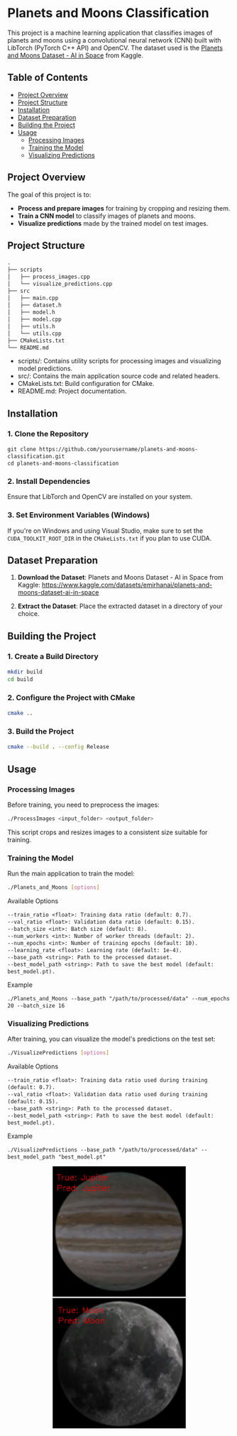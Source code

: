 # Planets and Moons Classification

This project is a machine learning application that classifies images of planets and moons using a convolutional neural network (CNN) built with LibTorch (PyTorch C++ API) and OpenCV. The dataset used is the [Planets and Moons Dataset - AI in Space](https://www.kaggle.com/datasets/emirhanai/planets-and-moons-dataset-ai-in-space) from Kaggle.

## Table of Contents

- [Project Overview](#project-overview)
- [Project Structure](#project-structure)
- [Installation](#installation)
- [Dataset Preparation](#dataset-preparation)
- [Building the Project](#building-the-project)
- [Usage](#usage)
  - [Processing Images](#processing-images)
  - [Training the Model](#training-the-model)
  - [Visualizing Predictions](#visualizing-predictions)

## Project Overview

The goal of this project is to:

- **Process and prepare images** for training by cropping and resizing them.
- **Train a CNN model** to classify images of planets and moons.
- **Visualize predictions** made by the trained model on test images.

## Project Structure

```plaintext
.
├── scripts
│   ├── process_images.cpp
│   └── visualize_predictions.cpp
├── src
│   ├── main.cpp
│   ├── dataset.h
│   ├── model.h
│   ├── model.cpp
│   ├── utils.h
│   └── utils.cpp
├── CMakeLists.txt
└── README.md
`````
- scripts/: Contains utility scripts for processing images and visualizing model predictions.
- src/: Contains the main application source code and related headers.
- CMakeLists.txt: Build configuration for CMake.
- README.md: Project documentation.

## Installation
### 1. Clone the Repository
```
git clone https://github.com/yourusername/planets-and-moons-classification.git
cd planets-and-moons-classification
```
### 2. Install Dependencies
Ensure that LibTorch and OpenCV are installed on your system.

### 3. Set Environment Variables (Windows)
If you're on Windows and using Visual Studio, make sure to set the `CUDA_TOOLKIT_ROOT_DIR` in the `CMakeLists.txt` if you plan to use CUDA.

## Dataset Preparation

1. **Download the Dataset**: Planets and Moons Dataset - AI in Space from Kaggle:
   https://www.kaggle.com/datasets/emirhanai/planets-and-moons-dataset-ai-in-space

2. **Extract the Dataset**: Place the extracted dataset in a directory of your choice.

## Building the Project

### 1. Create a Build Directory

```bash
mkdir build
cd build
```
### 2. Configure the Project with CMake
```bash
cmake ..
```

### 3. Build the Project
```bash
cmake --build . --config Release
```

## Usage

### Processing Images
Before training, you need to preprocess the images:

```bash
./ProcessImages <input_folder> <output_folder>
```
This script crops and resizes images to a consistent size suitable for training.

### Training the Model

Run the main application to train the model:
```bash
./Planets_and_Moons [options]
```

Available Options

    --train_ratio <float>: Training data ratio (default: 0.7).
    --val_ratio <float>: Validation data ratio (default: 0.15).
    --batch_size <int>: Batch size (default: 8).
    --num_workers <int>: Number of worker threads (default: 2).
    --num_epochs <int>: Number of training epochs (default: 10).
    --learning_rate <float>: Learning rate (default: 1e-4).
    --base_path <string>: Path to the processed dataset.
    --best_model_path <string>: Path to save the best model (default: best_model.pt).

Example
```
./Planets_and_Moons --base_path "/path/to/processed/data" --num_epochs 20 --batch_size 16
```


### Visualizing Predictions

After training, you can visualize the model's predictions on the test set:
```bash
./VisualizePredictions [options]
```

Available Options

    --train_ratio <float>: Training data ratio used during training (default: 0.7).
    --val_ratio <float>: Validation data ratio used during training (default: 0.15).
    --base_path <string>: Path to the processed dataset.
    --best_model_path <string>: Path to save the best model (default: best_model.pt).

Example
```
./VisualizePredictions --base_path "/path/to/processed/data" --best_model_path "best_model.pt"

```
<p align="center">
  <img src="images/jupiter_pred.png" width="300" />
  <img src="images/moon_pred.png" width="300" />
</p>
